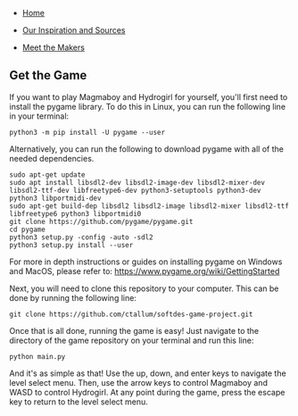 - [Home](https://ctallum.github.io/softdes-game-project)

- [Our Inspiration and Sources](sources.md)

- [Meet the Makers](makers.md)

## Get the Game

If you want to play Magmaboy and Hydrogirl for yourself, you'll first need to install the pygame library. To do this in Linux, you can run the following line in your terminal:

```
python3 -m pip install -U pygame --user
```
Alternatively, you can run the following to download pygame with all of the needed dependencies.
 ```
sudo apt-get update
sudo apt install libsdl2-dev libsdl2-image-dev libsdl2-mixer-dev libsdl2-ttf-dev libfreetype6-dev python3-setuptools python3-dev python3 libportmidi-dev
sudo apt-get build-dep libsdl2 libsdl2-image libsdl2-mixer libsdl2-ttf libfreetype6 python3 libportmidi0
git clone https://github.com/pygame/pygame.git
cd pygame
python3 setup.py -config -auto -sdl2
python3 setup.py install --user
 ```
For more in depth instructions or guides on installing pygame on Windows and MacOS, please refer to: https://www.pygame.org/wiki/GettingStarted

Next, you will need to clone this repository to your computer. This can be done by running the following line:
```
git clone https://github.com/ctallum/softdes-game-project.git
```

Once that is all done, running the game is easy! Just navigate to the directory of the game repository on your terminal and run this line:
```
python main.py
```

And it's as simple as that! Use the up, down, and enter keys to navigate the level select menu. Then, use the arrow keys to control Magmaboy and WASD to control Hydrogirl. At any point during the game, press the escape key to return to the level select menu.

